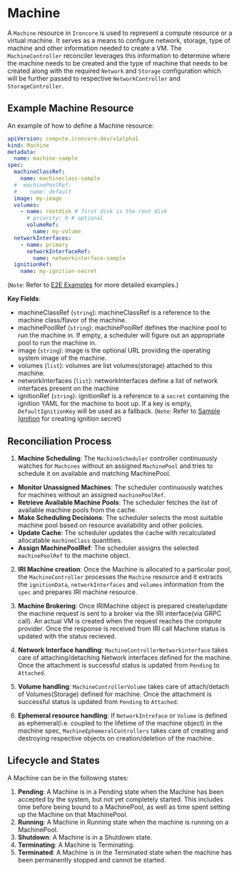 # Machine

A `Machine` resource in `Ironcore` is used to represent a compute resource or a virtual machine. 
It serves as a means to configure network, storage, type of machine and other information needed to create a VM. The `MachineController` reconciler leverages this information to determine where the machine needs to be created and the type of machine that needs to be created along with the required `Network` and `Storage` configuration which will be further passed to respective `NetworkController` and `StorageController`.

## Example Machine Resource

An example of how to define a Machine resource:

```yaml
apiVersion: compute.ironcore.dev/v1alpha1
kind: Machine
metadata:
  name: machine-sample
spec:
  machineClassRef:
    name: machineclass-sample
  #  machinePoolRef:
  #    name: default
  image: my-image
  volumes:
    - name: rootdisk # first disk is the root disk
      # priority: 0 # optional
      volumeRef:
        name: my-volume
  networkInterfaces:
    - name: primary
      networkInterfaceRef:
        name: networkinterface-sample
  ignitionRef:
    name: my-ignition-secret
```
(`Note`: Refer to <a href="https://github.com/ironcore-dev/ironcore/tree/main/config/samples/e2e">E2E Examples</a> for more detailed examples.)

**Key Fields**:

- machineClassRef (`string`): machineClassRef is a reference to the machine class/flavor of the machine.
- machinePoolRef (`string`): machinePoolRef defines the machine pool to run the machine in. If empty, a scheduler will figure out an appropriate pool to run the machine in.
- image (`string`): image is the optional URL providing the operating system image of the machine.
- volumes (`list`): volumes are list volumes(storage) attached to this machine.
- networkInterfaces (`list`): networkInterfaces define a list of network interfaces present on the machine
- ignitionRef (`string`): ignitionRef is a reference to a `secret` containing the ignition YAML for the machine to boot up. If a key is empty, `DefaultIgnitionKey` will be used as a fallback. (`Note`: Refer to <a href="https://github.com/ironcore-dev/ironcore/tree/main/config/samples/e2e/bases/ignition">Sample Ignition</a> for creating ignition secret)


## Reconciliation Process

1. **Machine Scheduling**: 
The `MachineScheduler` controller continuously watches for `Machines` without an assigned `MachinePool` and tries to schedule it on available and matching MachinePool.
  - **Monitor Unassigned Machines**: The scheduler continuously watches for machines without an assigned `machinePoolRef`.
  - **Retrieve Available Machine Pools**: The scheduler fetches the list of available machine pools from the cache.
  - **Make Scheduling Decisions**: The scheduler selects the most suitable machine pool based on resource availability and other policies.
  - **Update Cache**: The scheduler updates the cache with recalculated allocatable `machineClass` quantities.
  - **Assign MachinePoolRef**: The scheduler assigns the selected `machinePoolRef` to the machine object.

2. **IRI Machine creation**: Once the Machine is allocated to a particular pool, the `MachineController` processes the `Machine` resource and it extracts the `ignitionData`, `networkInterfaces` and `volumes` information from the `spec` and prepares IRI machine resource.

3. **Machine Brokering**: Once IRIMachine object is prepared create/update the machine request is sent to a broker via the IRI interface(via GRPC call). An actual VM is created when the request reaches the compute provider. Once the response is received from IRI call Machine status is updated with the status recieved.

4. **Network Interface handling**: `MachineControllerNetworkinterface` takes care of attaching/detaching Network interfaces defined for the machine. Once the attachment is successful status is updated from `Pending` to `Attached`.

5. **Volume handling**: `MachineControllerVolume` takes care of attach/detach of Volumes(Storage) defined for machine. Once the attachment is successful status is updated from `Pending` to `Attached`.

6. **Ephemeral resource handling**: If `NetworkIntreface` or `Volume` is defined as ephemeral(i.e. coupled to the lifetime of the machine object) in the machine spec, `MachineEphemeralControllers` takes care of creating and destroying respective objects on creation/deletion of the machine. 

## Lifecycle and States

A Machine can be in the following states:
1. **Pending**:  A Machine is in a Pending state when the Machine has been accepted by the system, but not yet completely started. This includes time before being bound to a MachinePool, as well as time spent setting up the Machine on that MachinePool. 
2. **Running**: A Machine in Running state when the machine is running on a MachinePool.
2. **Shutdown**: A Machine is in a Shutdown state.
3. **Terminating**: A Machine is Terminating.
2. **Terminated**: A Machine is in the Terminated state when the machine has been permanently stopped and cannot be started.